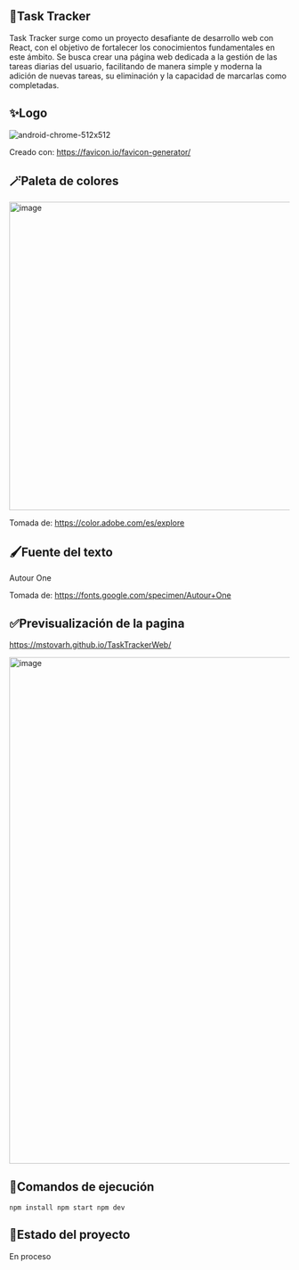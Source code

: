 ## 🩷Task Tracker

Task Tracker surge como un proyecto desafiante de desarrollo web con React, con el objetivo de fortalecer los conocimientos fundamentales en este ámbito. Se busca crear una página web dedicada a la gestión de las tareas diarias del usuario, facilitando de manera simple y moderna la adición de nuevas tareas, su eliminación y la capacidad de marcarlas como completadas.

## ✨Logo

![android-chrome-512x512](https://github.com/mstovarh/TaskTrackerWeb/assets/107591274/a62c595c-caa9-4756-82f7-6110e93daa8c)

Creado con: <a>https://favicon.io/favicon-generator/</a>

## 🪄Paleta de colores

<img width="554" alt="image" src="https://github.com/mstovarh/TaskTrackerWeb/assets/107591274/d1d4fca7-32d6-429e-a6a6-54024ad8b9b8">

Tomada de: <a>https://color.adobe.com/es/explore</a>

## 🖌Fuente del texto

Autour One

Tomada de: <a>https://fonts.google.com/specimen/Autour+One</a>

## ✅Previsualización de la pagina

<a>https://mstovarh.github.io/TaskTrackerWeb/</a>

<img width="910" alt="image" src="https://github.com/mstovarh/TaskTrackerWeb/assets/107591274/db3e1c1b-f75d-4b1e-9c5c-f38efff2e56f">

## 📙Comandos de ejecución

<code>npm install
npm start
npm dev
</code>

## 📌Estado del proyecto

En proceso
